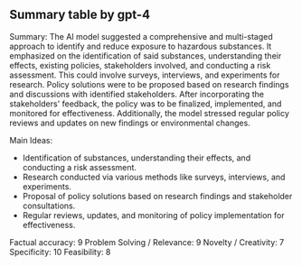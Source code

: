 ## Summary table by gpt-4
Summary: 
The AI model suggested a comprehensive and multi-staged approach to identify and reduce exposure to hazardous substances. It emphasized on the identification of said substances, understanding their effects, existing policies, stakeholders involved, and conducting a risk assessment. This could involve surveys, interviews, and experiments for research. Policy solutions were to be proposed based on research findings and discussions with identified stakeholders. After incorporating the stakeholders' feedback, the policy was to be finalized, implemented, and monitored for effectiveness. Additionally, the model stressed regular policy reviews and updates on new findings or environmental changes.

Main Ideas: 
- Identification of substances, understanding their effects, and conducting a risk assessment.
- Research conducted via various methods like surveys, interviews, and experiments.
- Proposal of policy solutions based on research findings and stakeholder consultations.
- Regular reviews, updates, and monitoring of policy implementation for effectiveness.

Factual accuracy: 9
Problem Solving / Relevance: 9
Novelty / Creativity: 7
Specificity: 10
Feasibility: 8